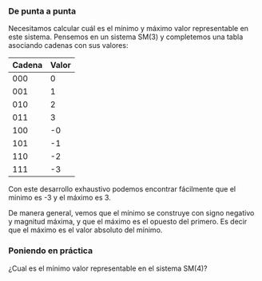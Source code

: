 ### De punta a punta

Necesitamos calcular cuál es el mínimo y máximo valor representable en este sistema. Pensemos en un sistema SM(3) y completemos una tabla asociando cadenas con sus valores:

| Cadena | Valor |
|---|---|
|000| 0 |
|001| 1 |
|010| 2 |
|011| 3 |
|100| -0 |
|101| -1|
|110| -2 |
|111| -3 |


Con este desarrollo exhaustivo podemos encontrar fácilmente que el minimo es -3 y el máximo es 3.

De manera general, vemos que el mínimo se construye con signo negativo y magnitud máxima, y que el máximo es el opuesto del primero. Es decir que el máximo es el valor absoluto del mínimo.

### Poniendo en práctica

¿Cual es el mínimo valor representable en el sistema SM(4)?